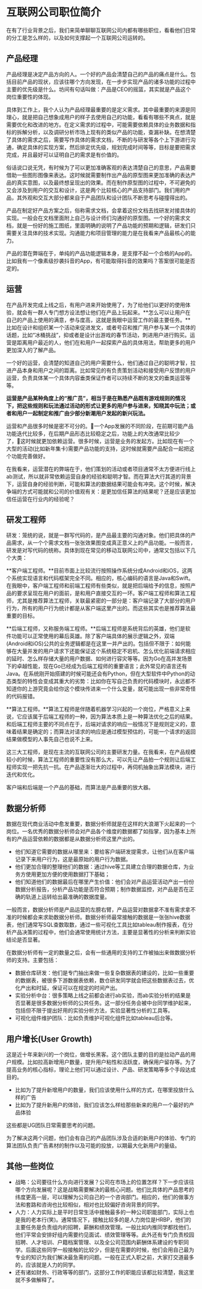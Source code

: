 # 互联网公司职位简介

在有了行业背景之后，我们来简单聊聊互联网公司内都有哪些职位，看看他们日常的分工是怎么样的，以及如何支撑起一个互联网公司运转的。

## 产品经理

产品经理是决定产品方向的人。一个好的产品会清楚自己的产品的痛点是什么。包括目前产品的现状，应该往哪个方向发现，在一步步实现产品的诸多功能的过程中主要的优先级是什么。坊间有句话叫做：产品是CEO的摇篮，其实就是产品这个岗位重要性的体现。

具体到工作上，我个人认为产品经理最重要的是定义需求。其中最重要的来源是同理心，就是把自己想象成用户的样子去使用自己的功能，看看有哪些不爽点，就是需要优化和改进的地方。在定义需求的过程中，可能需要依赖具体的业务数据和指标的拆解分析，以及调研分析市场上现有的类似产品的功能，查漏补缺。在想清楚了具体的需求之后，需要写作具体的需求文档，不断的与研发等各个上下游进行沟通，确定具体的实现方案，然后排定优先级，规划完成时间等等，目标是要把需求完成，并且最好可以证明自己的需求是有价值的。

俗话说口说无凭，有时候为了可以更加准确客观的表达清楚自己的意思，产品需要借助一些图形图像来表达。这时候就需要制作出产品的原型图来更加准确的表达产品的真实意图，以及最终想呈现出的效果。而在制作原型图的过程中，不可避免的又会涉及到用户的交互和设计，这是两个比较核心的产品支持部门。我们用的产品，其外观和交互大部分都来自于产品团队和设计团队不断思考与碰撞得出的。

产品在制定好产品方案之后，俗称需求文档，会拿着这份文档去找研发对接具体的实现。一般会在文档里面附上自己与设计师们沟通好的原型图。一个好的需求文档，就是一份好的施工图纸，里面明确的说明了产品功能的预期和逻辑，研发们只需要关注具体的技术实现。沟通能力和项目管理的能力是在我看来产品最核心的能力。

产品的潜在弊端在于，单纯的产品功能逻辑本身，是支撑不起一个合格的App的。比如我有一个像素级抄袭抖音的App，有可能取得抖音的效果吗？答案很可能是否定的。

## 运营

在产品开发完成上线之后，有用户进来开始使用了，为了给他们以更好的使用体验，就会有一群人专门想方设法想让他们在产品上玩起来。**怎么可以让用户在自己的产品上使用的满意，参与度高，这就是我眼中运营工作的最主要任务。**比如在设计和组织某一个活动来促进发文，或者号召和推广用户参与某一个具体的话题，比如“冰桶挑战”，抑或者是设计出游戏的春节活动，刺进用户进行购买。运营是距离用户最近的人，他们在和用户一起探索产品的具体用法，帮助更多的用户更加深入的了解产品。

一个好的运营，会清楚的知道自己的用户需要什么，他们通过自己的聪明才智，拉进产品本身和用户之间的距离。比如常见的有负责策划活动和接受用户反馈的用户运营，负责具体某一个具体内容垂类保证作者可以持续不断的发文的垂类运营等等。

**运营是产品某种角度上的“推广员”，相当于是在熟悉产品既有游戏规则的情况下，把这些规则和玩法通过活动的形式让更多的用户参与进来，知晓其中玩法；或者和用户一起制定和推广由少部分新潮用户发起的新兴玩法。**

运营和产品很多时候是密不可分的。一个App发展的不同阶段，在前期可能产品功能迭代比较多，在后期产品形态比较稳定之后，功能上的大改通常比较少了，这时候就更加依赖运营。很多时候，运营是业务的发起方。比如现在有一个大型的活动(比如新年集卡)需要产品功能的支持，这时候就需要产品配合一起把这个功能完善做好。

在我看来，运营潜在的弊端在于，他们策划的活动或者项目通常不太方便进行线上ab测试，所以就非常依赖运营自身的经验和聪明才智。而在算法大行其道的背景下，运营自身的经验判断，可能和算法的数据结果可能会有冲突。这个时候，解决争端的方式可能就和公司的价值观有关：是更加信任算法的结果呢？还是应该更加信任运营在行业内的经验呢？

## 研发工程师

研发：笼统的说，就是一群写代码的，是产品最主要的沟通对象。他们把具体的产品需求，从一个个需求文档一张张效果图变成真正意义上的产品功能。一般而言，研发是对写代码的统称。具体到现在常见的移动互联网公司中，通常又包括以下几个大类：

**客户端工程师。**目前市面上比较流行按照操作系统分成Android和iOS，这两个系统实现语言和代码框架完全不同。相应的，核心编码的语言是Java和Swift。在我眼中，客户端工程师和前端工程师有些类似，就是把后端给予的信息，按照产品的要求呈现在用户的面前，是和用户直接交互的一环。客户端工程师和算法工程师，尤其是推荐算法工程师，关联最紧密的一部分是：客户端记录了大部分的用户行为，所有的用户行为统计都是从客户端这里产出的。而这些其实也是推荐算法最重要的目标。

**后端工程师，又称服务端工程师。**后端工程师是系统背后的英雄，他们是软件功能可以正常使用的幕后英雄。除了客户端具体的展示逻辑之外，双端(Android和iOS)公共的业务逻辑都是在这里一并产出的。包括但不限于：如何能够在大量并发的用户请求下还能保证这个系统稳定不宕机、怎么优化前端请求相应的延时、怎么样存储大量的用户数据、如何进行容灾等等。因为Go在高并发场景下的卓越性能，现在Go已经成为后端工程师的重要语言；此外常见的语言还有Java。在系统刚开始搭建的时候可能还会有Python，但在大型软件中Python的动态类型的特性会变成其重大的劣势：比如你在写自己负责的代码模块时，永远都不知道你的上游究竟会给你这个模块传进来一个什么变量，就可能出现一些非常奇怪的代码报错。

**算法工程师。**算法工程师是伴随着机器学习兴起的一个岗位，严格意义上来说，它应该属于后端工程师的一种，因为算法本质上是一种算法优化之后的结果。和后端工程师主要的不同点在于，后端对请求的响应一般情况下是规则定义的，意味着结果是确定的；而算法对请求的响应是通过模型预估的，可能一个请求的返回结果做模型的人事先自己也说不上来。

这三大工程师，是现在主流的互联网公司的主要研发力量。在我看来，在产品规模较小的时候，算法工程师的重要性没有那么大，可以先让产品拍一个规则让后端工程师实现一把先抗一抗。在产品逐渐壮大的过程中，再伺机抽象出算法模块，进行迭代和优化。

客户端和后端是一个产品的基础，而算法是产品重要的放大器。

## 数据分析师

数据在现代商业活动中愈发重要，数据分析师就是在这样的大浪潮下火起来的一个岗位。一名优秀的数据分析师会对产品各个维度的数据都了如指掌，因为基本上所有的产品运营依赖的数据都是从数据分析师这里产出的。

* 他们知道它需要的数据从哪里来：要给客户端研发提需求，让他们从在客户端记录下来用户行为，这是最原始的用户行为数据。
* 他们更加合理的整理他们的数据：通过hive等工具建立合理的数据仓库，为业务方使用更加方便的使用数据打下基础；
* 他们知道他们的数据最后在哪里产生价值：他们会对产品运营活动产出一份份数据分析报告，分析产品功能是否符合预期；制作数据监控，对产品是否在正确的轨道上运转给出最准确的数据度量。

一般而言，数据分析师是产品运营的左膀右臂，产品运营对数据拿不准有需求拿不准的时候都会来求助数据分析师。数据分析师最常接触的数据是一张张hive数据表，他们通常写SQL查数取数，通过一些可视化工具比如tableau制作报表，在分析产品决策的过程中，他们会通常使用统计方法，主要是显著性的分析来判断实验结论是否显著。

在数据分析师有一定的数量之后，会有一些通用的支持的工作被抽出来做数据分析师的支持。主要包括：
* 数据仓库研发：他们是专门抽出来做一些复杂数据表的建设的，比如一些重要的数据表，被很多下游数据表依赖，数仓研发同学就会把这些数据表过去，优化产出和时延，保证可以在规定的时间产出。
* 实验分析中台：很多策略上线之前都会进行ab实验，而ab实验分析的结果是否显著是很多数据分析师的公共任务。这一部分任务会被中台同学维护起来，包括但不限于提出好用的实验分析方法，实验显著性分析的工具等。
* 可视化组件维护团队：比如负责维护可视化组件比如tableau后台等。

## 用户增长(User Growth)

这是近十年来新兴的一个岗位，做增长黑客。这个团队主要的目的是拉动产品的用户规模。比如拉高新增用户数量，提升用户粘性和活跃度，确保用户留存等。为了提高业务的核心指标，理论上他们可以通过设计、产品、研发策略等多个手段达成目的。

* 比如为了提升新增用户的数量，我们应该使用什么样的方式，在哪里投放什么样的广告
* 比如为了提升新用户的体验，我们应该怎么样给那些新来的用户一个最好的产品体验

这些都是UG团队日常需要思考的问题。

为了解决这两个问题，他们会有自己的产品团队涉及合适的新用户的体验、专门的算法团队负责广告素材的制作以及可能的投放，以期最大化新用户的量级。

## 其他一些岗位

* 战略：公司要往什么方向进行发展？公司在市场上的位置怎样？下一步应该往哪个方向发展呢？这是战略需要解决的最核心问题。他们比具体的产品思考的纬度更高一层，可以理解为公司自己的一个咨询部门。相应的，他们的做事方法和套路和咨询也比较相似，相对也比较偏好咨询背景的同学。
* 人力：人力实际上是平时日常生活中接触最多的一种公司职能部门，实际上也是我的老本行(笑)。通常情况下，接触比较多的是人力岗位是HRBP，他们的主要任务是负责组内的招聘，薪酬和绩效管理。一般比如内推同学都找他们，他们平常会安排好组内需要约见面试、绩效管理等等。此外还有专门负责校园招聘、人才培训、户籍档案管理、以及全公司范围内薪酬体系建设的专职同学。后面这些同学一般接触的比较少，但是在需要的时候，他们会用自己最为专业的知识为我们解决最急需的问题。一般在正式入职之前，大家打交道最多的，应该就是人力的同学。
* 还有诸如财务、行政等等的部门，这部分工作的职能应该都比较清楚，我这里就不多做解释了。
